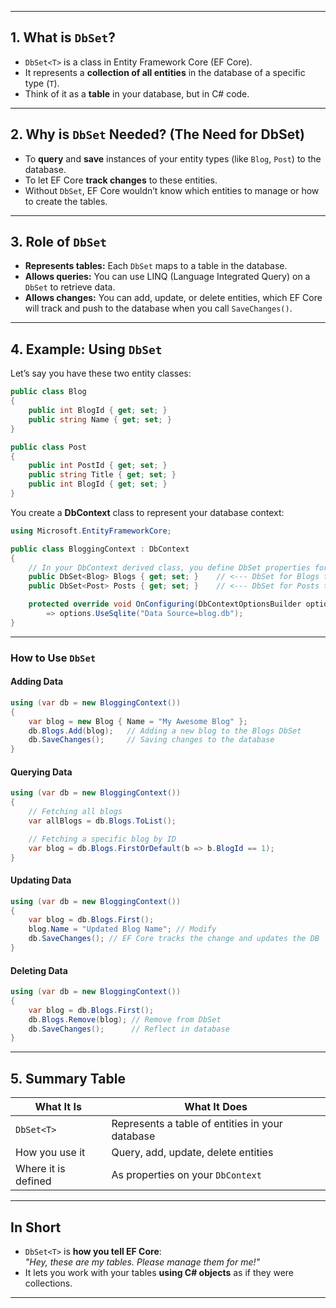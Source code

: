 
---

## 1. **What is `DbSet`?**

- `DbSet<T>` is a class in Entity Framework Core (EF Core).
- It represents a **collection of all entities** in the database of a specific type (`T`).
- Think of it as a **table** in your database, but in C# code.

---

## 2. **Why is `DbSet` Needed? (The Need for DbSet)**

- To **query** and **save** instances of your entity types (like `Blog`, `Post`) to the database.
- To let EF Core **track changes** to these entities.
- Without `DbSet`, EF Core wouldn’t know which entities to manage or how to create the tables.

---

## 3. **Role of `DbSet`**

- **Represents tables:** Each `DbSet` maps to a table in the database.
- **Allows queries:** You can use LINQ (Language Integrated Query) on a `DbSet` to retrieve data.
- **Allows changes:** You can add, update, or delete entities, which EF Core will track and push to the database when you call `SaveChanges()`.

---

## 4. **Example: Using `DbSet`**

Let’s say you have these two entity classes:

```csharp
public class Blog
{
    public int BlogId { get; set; }
    public string Name { get; set; }
}

public class Post
{
    public int PostId { get; set; }
    public string Title { get; set; }
    public int BlogId { get; set; }
}
```

You create a **DbContext** class to represent your database context:

```csharp
using Microsoft.EntityFrameworkCore;

public class BloggingContext : DbContext
{
    // In your DbContext derived class, you define DbSet properties for each table
    public DbSet<Blog> Blogs { get; set; }    // <--- DbSet for Blogs table
    public DbSet<Post> Posts { get; set; }    // <--- DbSet for Posts table

    protected override void OnConfiguring(DbContextOptionsBuilder options)
        => options.UseSqlite("Data Source=blog.db");
}
```

---

### **How to Use `DbSet`**

#### **Adding Data**
```csharp
using (var db = new BloggingContext())
{
    var blog = new Blog { Name = "My Awesome Blog" };
    db.Blogs.Add(blog);   // Adding a new blog to the Blogs DbSet
    db.SaveChanges();     // Saving changes to the database
}
```

#### **Querying Data**
```csharp
using (var db = new BloggingContext())
{
    // Fetching all blogs
    var allBlogs = db.Blogs.ToList();

    // Fetching a specific blog by ID
    var blog = db.Blogs.FirstOrDefault(b => b.BlogId == 1);
}
```

#### **Updating Data**
```csharp
using (var db = new BloggingContext())
{
    var blog = db.Blogs.First();
    blog.Name = "Updated Blog Name"; // Modify
    db.SaveChanges(); // EF Core tracks the change and updates the DB
}
```

#### **Deleting Data**
```csharp
using (var db = new BloggingContext())
{
    var blog = db.Blogs.First();
    db.Blogs.Remove(blog); // Remove from DbSet
    db.SaveChanges();      // Reflect in database
}
```

---

## 5. **Summary Table**

| What It Is         | What It Does                                    |
|--------------------|-------------------------------------------------|
| `DbSet<T>`         | Represents a table of entities in your database |
| How you use it     | Query, add, update, delete entities             |
| Where it is defined| As properties on your `DbContext`               |

---

## **In Short**

- `DbSet<T>` is **how you tell EF Core**:  
  *"Hey, these are my tables. Please manage them for me!"*
- It lets you work with your tables **using C# objects** as if they were collections.

---
